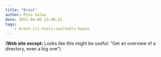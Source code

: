 ```yaml
---
title: "Broot"
author: Pito Salas
date: 2021-04-06 13:40:22
tags:
    - broot-cli-tools-cooltools-howto
---
```



(**Web site except:** Looks like this might be useful: "Get an overview of a directory, even a big one") 
